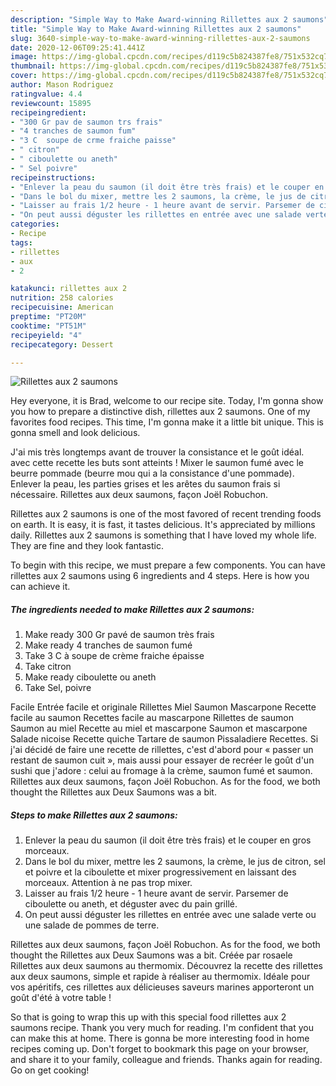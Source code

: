 ```yaml
---
description: "Simple Way to Make Award-winning Rillettes aux 2 saumons"
title: "Simple Way to Make Award-winning Rillettes aux 2 saumons"
slug: 3640-simple-way-to-make-award-winning-rillettes-aux-2-saumons
date: 2020-12-06T09:25:41.441Z
image: https://img-global.cpcdn.com/recipes/d119c5b824387fe8/751x532cq70/rillettes-aux-2-saumons-photo-principale-de-la-recette.jpg
thumbnail: https://img-global.cpcdn.com/recipes/d119c5b824387fe8/751x532cq70/rillettes-aux-2-saumons-photo-principale-de-la-recette.jpg
cover: https://img-global.cpcdn.com/recipes/d119c5b824387fe8/751x532cq70/rillettes-aux-2-saumons-photo-principale-de-la-recette.jpg
author: Mason Rodriguez
ratingvalue: 4.4
reviewcount: 15895
recipeingredient:
- "300 Gr pav de saumon trs frais"
- "4 tranches de saumon fum"
- "3 C  soupe de crme fraiche paisse"
- " citron"
- " ciboulette ou aneth"
- " Sel poivre"
recipeinstructions:
- "Enlever la peau du saumon (il doit être très frais) et le couper en gros morceaux."
- "Dans le bol du mixer, mettre les 2 saumons, la crème, le jus de citron, sel et poivre et la ciboulette et mixer progressivement en laissant des morceaux. Attention à ne pas trop mixer."
- "Laisser au frais 1/2 heure - 1 heure avant de servir. Parsemer de ciboulette ou aneth, et déguster avec du pain grillé."
- "On peut aussi déguster les rillettes en entrée avec une salade verte ou une salade de pommes de terre."
categories:
- Recipe
tags:
- rillettes
- aux
- 2

katakunci: rillettes aux 2 
nutrition: 258 calories
recipecuisine: American
preptime: "PT20M"
cooktime: "PT51M"
recipeyield: "4"
recipecategory: Dessert

---
```



![Rillettes aux 2 saumons](https://img-global.cpcdn.com/recipes/d119c5b824387fe8/751x532cq70/rillettes-aux-2-saumons-photo-principale-de-la-recette.jpg)

Hey everyone, it is Brad, welcome to our recipe site. Today, I'm gonna show you how to prepare a distinctive dish, rillettes aux 2 saumons. One of my favorites food recipes. This time, I'm gonna make it a little bit unique. This is gonna smell and look delicious.

J&#39;ai mis très longtemps avant de trouver la consistance et le goût idéal. avec cette recette les buts sont atteints ! Mixer le saumon fumé avec le beurre pommade (beurre mou qui a la consistance d&#39;une pommade). Enlever la peau, les parties grises et les arêtes du saumon frais si nécessaire. Rillettes aux deux saumons, façon Joël Robuchon.

Rillettes aux 2 saumons is one of the most favored of recent trending foods on earth. It is easy, it is fast, it tastes delicious. It's appreciated by millions daily. Rillettes aux 2 saumons is something that I have loved my whole life. They are fine and they look fantastic.


To begin with this recipe, we must prepare a few components. You can have rillettes aux 2 saumons using 6 ingredients and 4 steps. Here is how you can achieve it.

<!--inarticleads1-->

##### The ingredients needed to make Rillettes aux 2 saumons:

1. Make ready 300 Gr pavé de saumon très frais
1. Make ready 4 tranches de saumon fumé
1. Take 3 C à soupe de crème fraiche épaisse
1. Take  citron
1. Make ready  ciboulette ou aneth
1. Take  Sel, poivre


Facile Entrée facile et originale Rillettes Miel Saumon Mascarpone Recette facile au saumon Recettes facile au mascarpone Rillettes de saumon Saumon au miel Recette au miel et mascarpone Saumon et mascarpone Salade nicoise Recette quiche Tartare de saumon Pissaladiere Recettes. Si j&#39;ai décidé de faire une recette de rillettes, c&#39;est d&#39;abord pour « passer un restant de saumon cuit », mais aussi pour essayer de recréer le goût d&#39;un sushi que j&#39;adore : celui au fromage à la crème, saumon fumé et saumon. Rillettes aux deux saumons, façon Joël Robuchon. As for the food, we both thought the Rillettes aux Deux Saumons was a bit. 

<!--inarticleads2-->

##### Steps to make Rillettes aux 2 saumons:

1. Enlever la peau du saumon (il doit être très frais) et le couper en gros morceaux.
1. Dans le bol du mixer, mettre les 2 saumons, la crème, le jus de citron, sel et poivre et la ciboulette et mixer progressivement en laissant des morceaux. Attention à ne pas trop mixer.
1. Laisser au frais 1/2 heure - 1 heure avant de servir. Parsemer de ciboulette ou aneth, et déguster avec du pain grillé.
1. On peut aussi déguster les rillettes en entrée avec une salade verte ou une salade de pommes de terre.


Rillettes aux deux saumons, façon Joël Robuchon. As for the food, we both thought the Rillettes aux Deux Saumons was a bit. Créée par rosaele Rillettes aux deux saumons au thermomix. Découvrez la recette des rillettes aux deux saumons, simple et rapide à réaliser au thermomix. Idéale pour vos apéritifs, ces rillettes aux délicieuses saveurs marines apporteront un goût d&#39;été à votre table ! 

So that is going to wrap this up with this special food rillettes aux 2 saumons recipe. Thank you very much for reading. I'm confident that you can make this at home. There is gonna be more interesting food in home recipes coming up. Don't forget to bookmark this page on your browser, and share it to your family, colleague and friends. Thanks again for reading. Go on get cooking!
